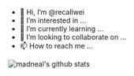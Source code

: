 - 👋 Hi, I’m @recallwei
- 👀 I’m interested in ...
- 🌱 I’m currently learning ...
- 💞️ I’m looking to collaborate on ...
- 📫 How to reach me ...

![madneal's github stats](https://github-readme-stats.vercel.app/api?username=recallwei&show_icons=true&theme=dracula) 
<!---
recallwei/recallwei is a ✨ special ✨ repository because its `README.md` (this file) appears on your GitHub profile.
You can click the Preview link to take a look at your changes.
--->

